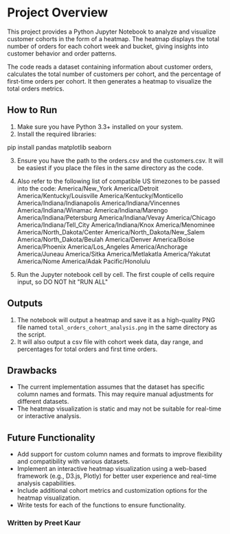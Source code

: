 # Project Overview

This project provides a Python Jupyter Notebook to analyze and visualize customer cohorts in the form of a heatmap. The heatmap displays the total number of orders for each cohort week and bucket, giving insights into customer behavior and order patterns.

The code reads a dataset containing information about customer orders, calculates the total number of customers per cohort, and the percentage of first-time orders per cohort. It then generates a heatmap to visualize the total orders metrics.

## How to Run

1. Make sure you have Python 3.3+ installed on your system.
2. Install the required libraries:

pip install pandas matplotlib seaborn

3. Ensure you have the path to the orders.csv and the customers.csv. It will be easiest if you place the files in the same directory as the code. 
4. Also refer to the following list of compatible US timezones to be passed into the code: 
    America/New_York
    America/Detroit
    America/Kentucky/Louisville
    America/Kentucky/Monticello
    America/Indiana/Indianapolis
    America/Indiana/Vincennes
    America/Indiana/Winamac
    America/Indiana/Marengo
    America/Indiana/Petersburg
    America/Indiana/Vevay
    America/Chicago
    America/Indiana/Tell_City
    America/Indiana/Knox
    America/Menominee
    America/North_Dakota/Center
    America/North_Dakota/New_Salem
    America/North_Dakota/Beulah
    America/Denver
    America/Boise
    America/Phoenix
    America/Los_Angeles
    America/Anchorage
    America/Juneau
    America/Sitka
    America/Metlakatla
    America/Yakutat
    America/Nome
    America/Adak
    Pacific/Honolulu

5. Run the Jupyter notebook cell by cell. The first couple of cells require input, so DO NOT hit "RUN ALL"

## Outputs 
1. The notebook will output a heatmap and save it as a high-quality PNG file named `total_orders_cohort_analysis.png` in the same directory as the script.
2. It will also output a csv file with cohort week data, day range, and percentages for total orders and first time orders. 

## Drawbacks

- The current implementation assumes that the dataset has specific column names and formats. This may require manual adjustments for different datasets.
- The heatmap visualization is static and may not be suitable for real-time or interactive analysis.

## Future Functionality

- Add support for custom column names and formats to improve flexibility and compatibility with various datasets.
- Implement an interactive heatmap visualization using a web-based framework (e.g., D3.js, Plotly) for better user experience and real-time analysis capabilities.
- Include additional cohort metrics and customization options for the heatmap visualization.
- Write tests for each of the functions to ensure functionality.


### Written by Preet Kaur
